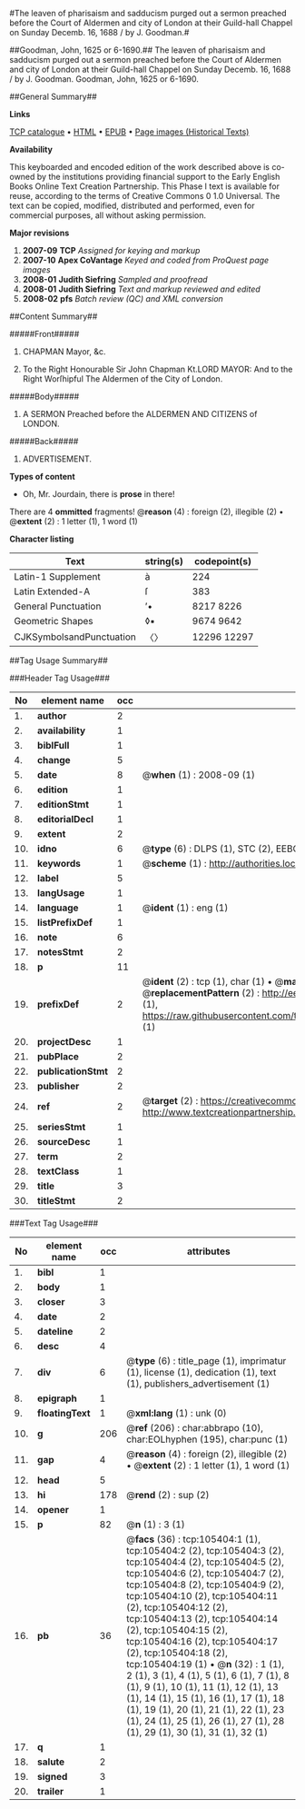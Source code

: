#The leaven of pharisaism and sadducism purged out a sermon preached before the Court of Aldermen and city of London at their Guild-hall Chappel on Sunday Decemb. 16, 1688 / by J. Goodman.#

##Goodman, John, 1625 or 6-1690.##
The leaven of pharisaism and sadducism purged out a sermon preached before the Court of Aldermen and city of London at their Guild-hall Chappel on Sunday Decemb. 16, 1688 / by J. Goodman.
Goodman, John, 1625 or 6-1690.

##General Summary##

**Links**

[TCP catalogue](http://www.ota.ox.ac.uk/tcp/)  • 
[HTML](http://tei.it.ox.ac.uk/tcp/Texts-HTML/free/A41/A41440.html)  • 
[EPUB](http://tei.it.ox.ac.uk/tcp/Texts-EPUB/free/A41/A41440.epub) • 
[Page images (Historical Texts)](https://data.historicaltexts.jisc.ac.uk/view?pubId=eebo-16439078e&pageId=eebo-16439078e-105404-1)

**Availability**

This keyboarded and encoded edition of the
	       work described above is co-owned by the institutions
	       providing financial support to the Early English Books
	       Online Text Creation Partnership. This Phase I text is
	       available for reuse, according to the terms of Creative
	       Commons 0 1.0 Universal. The text can be copied,
	       modified, distributed and performed, even for
	       commercial purposes, all without asking permission.

**Major revisions**

1. __2007-09__ __TCP__ *Assigned for keying and markup*
1. __2007-10__ __Apex CoVantage__ *Keyed and coded from ProQuest page images*
1. __2008-01__ __Judith Siefring__ *Sampled and proofread*
1. __2008-01__ __Judith Siefring__ *Text and markup reviewed and edited*
1. __2008-02__ __pfs__ *Batch review (QC) and XML conversion*

##Content Summary##

#####Front#####

1. CHAPMAN Mayor, &c.

1. To the Right Honourable Sir John Chapman Kt.LORD MAYOR: And to the Right Worſhipful The Aldermen of the City of London.

#####Body#####

1. A SERMON Preached before the ALDERMEN AND CITIZENS of LONDON.

#####Back#####

1. ADVERTISEMENT.

**Types of content**

  * Oh, Mr. Jourdain, there is **prose** in there!

There are 4 **ommitted** fragments! 
 @__reason__ (4) : foreign (2), illegible (2)  •  @__extent__ (2) : 1 letter (1), 1 word (1)

**Character listing**


|Text|string(s)|codepoint(s)|
|---|---|---|
|Latin-1 Supplement|à|224|
|Latin Extended-A|ſ|383|
|General Punctuation|’•|8217 8226|
|Geometric Shapes|◊▪|9674 9642|
|CJKSymbolsandPunctuation|〈〉|12296 12297|

##Tag Usage Summary##

###Header Tag Usage###

|No|element name|occ|attributes|
|---|---|---|---|
|1.|__author__|2||
|2.|__availability__|1||
|3.|__biblFull__|1||
|4.|__change__|5||
|5.|__date__|8| @__when__ (1) : 2008-09 (1)|
|6.|__edition__|1||
|7.|__editionStmt__|1||
|8.|__editorialDecl__|1||
|9.|__extent__|2||
|10.|__idno__|6| @__type__ (6) : DLPS (1), STC (2), EEBO-CITATION (1), OCLC (1), VID (1)|
|11.|__keywords__|1| @__scheme__ (1) : http://authorities.loc.gov/ (1)|
|12.|__label__|5||
|13.|__langUsage__|1||
|14.|__language__|1| @__ident__ (1) : eng (1)|
|15.|__listPrefixDef__|1||
|16.|__note__|6||
|17.|__notesStmt__|2||
|18.|__p__|11||
|19.|__prefixDef__|2| @__ident__ (2) : tcp (1), char (1)  •  @__matchPattern__ (2) : ([0-9\-]+):([0-9IVX]+) (1), (.+) (1)  •  @__replacementPattern__ (2) : http://eebo.chadwyck.com/downloadtiff?vid=$1&page=$2 (1), https://raw.githubusercontent.com/textcreationpartnership/Texts/master/tcpchars.xml#$1 (1)|
|20.|__projectDesc__|1||
|21.|__pubPlace__|2||
|22.|__publicationStmt__|2||
|23.|__publisher__|2||
|24.|__ref__|2| @__target__ (2) : https://creativecommons.org/publicdomain/zero/1.0/ (1), http://www.textcreationpartnership.org/docs/. (1)|
|25.|__seriesStmt__|1||
|26.|__sourceDesc__|1||
|27.|__term__|2||
|28.|__textClass__|1||
|29.|__title__|3||
|30.|__titleStmt__|2||


###Text Tag Usage###

|No|element name|occ|attributes|
|---|---|---|---|
|1.|__bibl__|1||
|2.|__body__|1||
|3.|__closer__|3||
|4.|__date__|2||
|5.|__dateline__|2||
|6.|__desc__|4||
|7.|__div__|6| @__type__ (6) : title_page (1), imprimatur (1), license (1), dedication (1), text (1), publishers_advertisement (1)|
|8.|__epigraph__|1||
|9.|__floatingText__|1| @__xml:lang__ (1) : unk (0)|
|10.|__g__|206| @__ref__ (206) : char:abbrapo (10), char:EOLhyphen (195), char:punc (1)|
|11.|__gap__|4| @__reason__ (4) : foreign (2), illegible (2)  •  @__extent__ (2) : 1 letter (1), 1 word (1)|
|12.|__head__|5||
|13.|__hi__|178| @__rend__ (2) : sup (2)|
|14.|__opener__|1||
|15.|__p__|82| @__n__ (1) : 3 (1)|
|16.|__pb__|36| @__facs__ (36) : tcp:105404:1 (1), tcp:105404:2 (2), tcp:105404:3 (2), tcp:105404:4 (2), tcp:105404:5 (2), tcp:105404:6 (2), tcp:105404:7 (2), tcp:105404:8 (2), tcp:105404:9 (2), tcp:105404:10 (2), tcp:105404:11 (2), tcp:105404:12 (2), tcp:105404:13 (2), tcp:105404:14 (2), tcp:105404:15 (2), tcp:105404:16 (2), tcp:105404:17 (2), tcp:105404:18 (2), tcp:105404:19 (1)  •  @__n__ (32) : 1 (1), 2 (1), 3 (1), 4 (1), 5 (1), 6 (1), 7 (1), 8 (1), 9 (1), 10 (1), 11 (1), 12 (1), 13 (1), 14 (1), 15 (1), 16 (1), 17 (1), 18 (1), 19 (1), 20 (1), 21 (1), 22 (1), 23 (1), 24 (1), 25 (1), 26 (1), 27 (1), 28 (1), 29 (1), 30 (1), 31 (1), 32 (1)|
|17.|__q__|1||
|18.|__salute__|2||
|19.|__signed__|3||
|20.|__trailer__|1||

